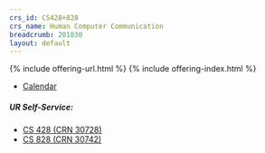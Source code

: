 ```yaml
---
crs_id: CS428+828
crs_name: Human Computer Communication
breadcrumb: 201830
layout: default
---
```

{% include offering-url.html %}
{% include offering-index.html %}

* [Calendar](https://urcourses.uregina.ca/calendar/view.php?view=month&course=2084)
##### UR Self-Service:  

* [CS 428 (CRN 30728)](https://banner.uregina.ca/prod/sct/bwckschd.p_disp_detail_sched?term_in=201830&crn_in=30728)
* [CS 828 (CRN 30742)](https://banner.uregina.ca/prod/sct/bwckschd.p_disp_detail_sched?term_in=201830&crn_in=30742)

